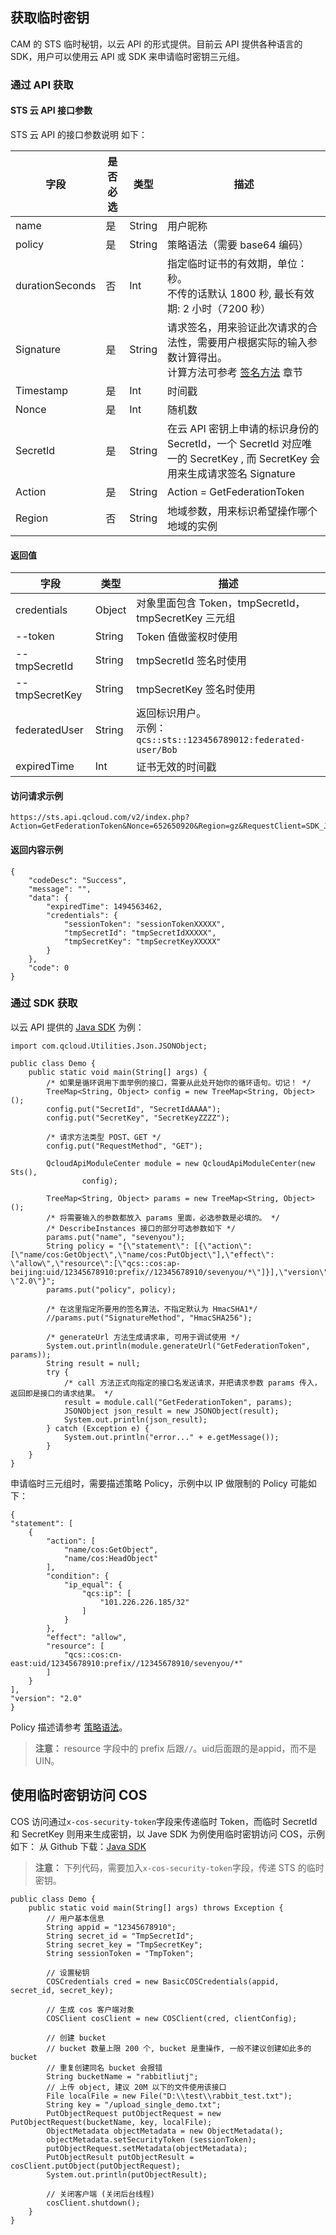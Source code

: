 ## 获取临时密钥
CAM 的 STS 临时秘钥，以云 API 的形式提供。目前云 API 提供各种语言的 SDK，用户可以使用云 API 或 SDK 来申请临时密钥三元组。
### 通过 API 获取
#### STS 云 API 接口参数
STS 云 API 的接口参数说明 如下：

| 字段 |  是否必选 | 类型  | 描述  |
| ------------ | ------------ | ------------ | ------------ |
|name | 是 | String | 用户昵称 |
|policy | 是 | String | 策略语法（需要 base64 编码）|
|durationSeconds | 否 | Int | 指定临时证书的有效期，单位：秒。<br>不传的话默认 1800 秒, 最长有效期: 2 小时（7200 秒）|
|Signature | 是 | String | 请求签名，用来验证此次请求的合法性，需要用户根据实际的输入参数计算得出。<br>计算方法可参考 [签名方法](https://cloud.tencent.com/document/api/377/4214 "签名方法") 章节|
|Timestamp | 是 | Int | 时间戳 |
|Nonce | 是 | Int | 随机数 |
|SecretId | 是 | String | 在云 API 密钥上申请的标识身份的 SecretId，一个 SecretId 对应唯一的 SecretKey , 而 SecretKey 会用来生成请求签名 Signature|
|Action | 是 |String|Action = GetFederationToken|
|Region | 否 | String | 地域参数，用来标识希望操作哪个地域的实例|

#### 返回值

| 字段 | 类型  | 描述  |
| ------------ | ------------ | ------------ |
|credentials|Object | 对象里面包含 Token，tmpSecretId，tmpSecretKey 三元组 |
|--token|String|Token 值做鉴权时使用 |
|--tmpSecretId|String|tmpSecretId 签名时使用 |
|--tmpSecretKey|String|tmpSecretKey 签名时使用 |
|federatedUser|String | 返回标识用户。<br>示例：`qcs::sts::123456789012:federated-user/Bob`|
|expiredTime|Int | 证书无效的时间戳 |

#### 访问请求示例
```
https://sts.api.qcloud.com/v2/index.php?Action=GetFederationToken&Nonce=652650920&Region=gz&RequestClient=SDK_JAVA_1.3&SecretId=SecretIDXXXXX&Signature=Bv4G9gCkDVy/lhiDHg2eOIo1PPI=&Timestamp=1494561662&name=Sevenyou&policy=eyJzdGF0ZW1lbnQiOiBbeyJhY3Rpb24iOiBbIm5hbWUvY29zOkdldE9iamVjdCIsIm5hbWUvY29zOlB1dE9iamVjdCJdLCJlZmZlY3QiOiAiYWxsb3ciLCJyZXNvdXJjZSI6WyJxY3M6OmNvczpjbi1ub3J0aDp1aWQvMTI1MjQ0ODcwMzpwcmVmaXgvLzEyNTI0NDg3MDMvcmFiYml0bGl1dGovKiJdfV0sInZlcnNpb24iOiAiMi4wIn0=
```

#### 返回内容示例
```
{
    "codeDesc": "Success",
    "message": "",
    "data": {
        "expiredTime": 1494563462,
        "credentials": {
            "sessionToken": "sessionTokenXXXXX",
            "tmpSecretId": "tmpSecretIdXXXXX",
            "tmpSecretKey": "tmpSecretKeyXXXXX"
        }
    },
    "code": 0
}
```

### 通过 SDK 获取
以云 API 提供的 [Java SDK](https://github.com/QcloudApi/qcloudapi-sdk-java "java sdk") 为例：

```
import com.qcloud.Utilities.Json.JSONObject;

public class Demo {
    public static void main(String[] args) {
        /* 如果是循环调用下面举例的接口，需要从此处开始你的循环语句。切记！ */
        TreeMap<String, Object> config = new TreeMap<String, Object>();
        config.put("SecretId", "SecretIdAAAA");
        config.put("SecretKey", "SecretKeyZZZZ");
        
        /* 请求方法类型 POST、GET */
        config.put("RequestMethod", "GET");

        QcloudApiModuleCenter module = new QcloudApiModuleCenter(new Sts(),
                config);

        TreeMap<String, Object> params = new TreeMap<String, Object>();
        /* 将需要输入的参数都放入 params 里面，必选参数是必填的。 */
        /* DescribeInstances 接口的部分可选参数如下 */
        params.put("name", "sevenyou");
        String policy = "{\"statement\": [{\"action\": [\"name/cos:GetObject\",\"name/cos:PutObject\"],\"effect\": \"allow\",\"resource\":[\"qcs::cos:ap-beijing:uid/12345678910:prefix//12345678910/sevenyou/*\"]}],\"version\": \"2.0\"}";
        params.put("policy", policy);
        
        /* 在这里指定所要用的签名算法，不指定默认为 HmacSHA1*/
        //params.put("SignatureMethod", "HmacSHA256");
        
        /* generateUrl 方法生成请求串, 可用于调试使用 */
        System.out.println(module.generateUrl("GetFederationToken", params));
        String result = null;
        try {
            /* call 方法正式向指定的接口名发送请求，并把请求参数 params 传入，返回即是接口的请求结果。 */
            result = module.call("GetFederationToken", params);
            JSONObject json_result = new JSONObject(result);
            System.out.println(json_result);
        } catch (Exception e) {
            System.out.println("error..." + e.getMessage());
        }
    }
}
```

申请临时三元组时，需要描述策略 Policy，示例中以 IP 做限制的 Policy 可能如下：
```
{
"statement": [
    {
        "action": [
            "name/cos:GetObject",
            "name/cos:HeadObject"
        ],
        "condition": {
            "ip_equal": {
                "qcs:ip": [
                    "101.226.226.185/32"
                ]
            }
        },
        "effect": "allow",
        "resource": [
            "qcs::cos:cn-east:uid/12345678910:prefix//12345678910/sevenyou/*"
        ]
    }
],
"version": "2.0"
}

```

Policy 描述请参考 [策略语法](https://cloud.tencent.com/document/product/598/10603)。
> **注意：** 
> resource 字段中的 prefix 后跟`//`。uid后面跟的是appid，而不是UIN。


## 使用临时密钥访问 COS
COS 访问通过`x-cos-security-token`字段来传递临时 Token，而临时 SecretId 和 SecretKey 则用来生成密钥，以 Jave SDK 为例使用临时密钥访问 COS，示例如下：
从 Github 下载：[Java SDK](https://github.com/tencentyun/cos-java-sdk-v5) 
> **注意：**
> 下列代码，需要加入`x-cos-security-token`字段，传递 STS 的临时密钥。

```
public class Demo {
    public static void main(String[] args) throws Exception {
        // 用户基本信息
        String appid = "12345678910";
        String secret_id = "TmpSecretId";
        String secret_key = "TmpSecretKey";
        String sessionToken = "TmpToken";

        // 设置秘钥
        COSCredentials cred = new BasicCOSCredentials(appid, secret_id, secret_key);
 
        // 生成 cos 客户端对象
        COSClient cosClient = new COSClient(cred, clientConfig);

        // 创建 bucket
        // bucket 数量上限 200 个, bucket 是重操作, 一般不建议创建如此多的 bucket
        // 重复创建同名 bucket 会报错
        String bucketName = "rabbitliutj";
        // 上传 object, 建议 20M 以下的文件使用该接口
        File localFile = new File("D:\\test\\rabbit_test.txt");
        String key = "/upload_single_demo.txt";
        PutObjectRequest putObjectRequest = new PutObjectRequest(bucketName, key, localFile);
        ObjectMetadata objectMetadata = new ObjectMetadata();
        objectMetadata.setSecurityToken (sessionToken);
        putObjectRequest.setMetadata(objectMetadata);
        PutObjectResult putObjectResult = cosClient.putObject(putObjectRequest);
        System.out.println(putObjectResult);
 
        // 关闭客户端 (关闭后台线程)
        cosClient.shutdown();
    }
}
```
